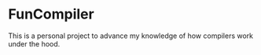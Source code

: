 # FunCompiler
This is a personal project to advance my knowledge of how compilers work under the hood. 
